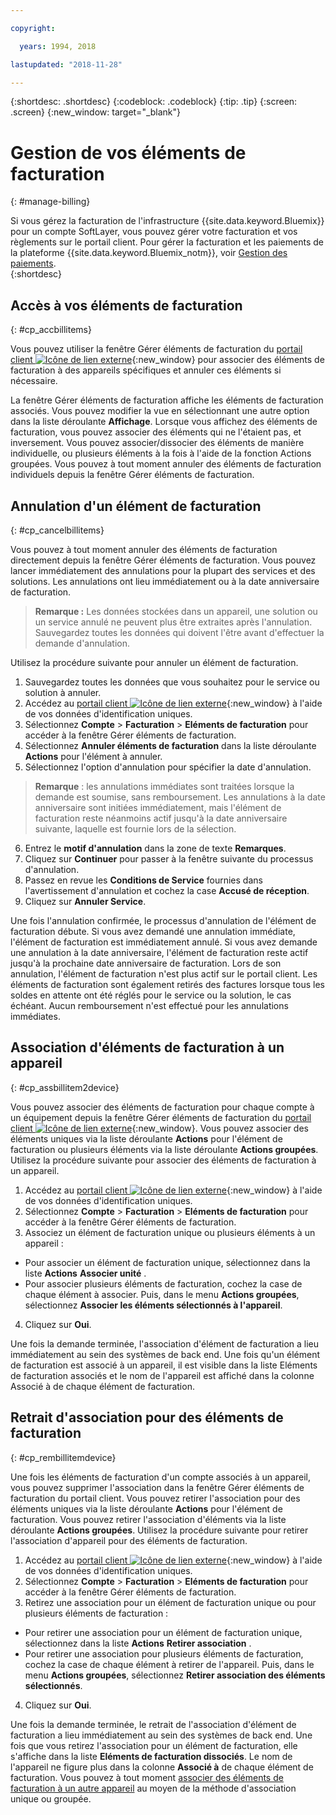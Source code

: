 ```yaml
---

copyright:

  years: 1994, 2018

lastupdated: "2018-11-28"

---
```


{:shortdesc: .shortdesc}
{:codeblock: .codeblock}
{:tip: .tip}
{:screen: .screen}
{:new_window: target="_blank"}


# Gestion de vos éléments de facturation
{: #manage-billing}

Si vous gérez la facturation de l'infrastructure {{site.data.keyword.Bluemix}} pour un compte SoftLayer, vous pouvez gérer votre facturation et vos règlements sur le portail client. Pour gérer la facturation et les paiements de la plateforme {{site.data.keyword.Bluemix_notm}}, voir [Gestion des paiements](/docs/billing-usage/manage_billing.html#linkedusage).  
{:shortdesc}

## Accès à vos éléments de facturation
{: #cp_accbillitems}

Vous pouvez utiliser la fenêtre Gérer éléments de facturation du [portail client ![Icône de lien externe](../icons/launch-glyph.svg)](https://control.softlayer.com/){:new_window} pour associer des éléments de facturation à des appareils spécifiques et annuler ces éléments si nécessaire.

La fenêtre Gérer éléments de facturation affiche les éléments de facturation associés. Vous pouvez modifier la vue en sélectionnant une autre option dans la liste déroulante **Affichage**. Lorsque vous affichez des éléments de facturation, vous pouvez associer des éléments qui ne l'étaient pas, et inversement. Vous pouvez associer/dissocier des éléments de manière individuelle, ou plusieurs éléments à la fois à l'aide de la fonction Actions groupées. Vous pouvez à tout moment annuler des éléments de facturation individuels depuis la fenêtre Gérer éléments de facturation.


## Annulation d'un élément de facturation
{: #cp_cancelbillitems}

Vous pouvez à tout moment annuler des éléments de facturation directement depuis la fenêtre Gérer éléments de facturation. Vous pouvez lancer immédiatement des annulations pour la plupart des services et des solutions. Les annulations ont lieu immédiatement ou à la date anniversaire de facturation.

> **Remarque :** Les données stockées dans un appareil, une solution ou un service annulé ne peuvent plus être extraites après l'annulation. Sauvegardez toutes les données qui doivent l'être avant d'effectuer la demande d'annulation.

Utilisez la procédure suivante pour annuler un élément de facturation.

1. Sauvegardez toutes les données que vous souhaitez pour le service ou solution à annuler.
2. Accédez au [portail client ![Icône de lien externe](../icons/launch-glyph.svg)](https://control.softlayer.com/){:new_window} à l'aide de vos données d'identification uniques.
3. Sélectionnez **Compte** > **Facturation** > **Eléments de facturation** pour accéder à la fenêtre Gérer éléments de facturation.
4. Sélectionnez **Annuler éléments de facturation** dans la liste déroulante **Actions** pour l'élément à annuler.
5. Sélectionnez l'option d'annulation pour spécifier la date d'annulation.
>**Remarque** : les annulations immédiates sont traitées lorsque la demande est soumise, sans remboursement. Les annulations à la date anniversaire sont initiées immédiatement, mais l'élément de facturation reste néanmoins actif jusqu'à la date anniversaire suivante, laquelle est fournie lors de la sélection.
6. Entrez le **motif d'annulation** dans la zone de texte **Remarques**.
7. Cliquez sur **Continuer** pour passer à la fenêtre suivante du processus d'annulation.
8. Passez en revue les **Conditions de Service** fournies dans l'avertissement d'annulation et cochez la case **Accusé de réception**.
9. Cliquez sur **Annuler Service**.

Une fois l'annulation confirmée, le processus d'annulation de l'élément de facturation débute. Si vous avez demandé une annulation immédiate, l'élément de facturation est immédiatement annulé. Si vous avez demande une annulation à la date anniversaire, l'élément de facturation reste actif jusqu'à la prochaine date anniversaire de facturation. Lors de son annulation, l'élément de facturation n'est plus actif sur le portail client. Les éléments de facturation sont également retirés des factures lorsque tous les soldes en attente ont été réglés pour le service ou la solution, le cas échéant. Aucun remboursement n'est effectué pour les annulations immédiates.


## Association d'éléments de facturation à un appareil
{: #cp_assbillitem2device}

Vous pouvez associer des éléments de facturation pour chaque compte à un équipement depuis la fenêtre Gérer éléments de facturation du [portail client ![Icône de lien externe](../icons/launch-glyph.svg)](https://control.softlayer.com/){:new_window}. Vous pouvez associer des éléments uniques via la liste déroulante **Actions** pour l'élément de facturation ou plusieurs éléments via la liste déroulante **Actions groupées**. Utilisez la procédure suivante pour associer des éléments de facturation à un appareil.

1. Accédez au [portail client ![Icône de lien externe](../icons/launch-glyph.svg)](https://control.softlayer.com/){:new_window} à l'aide de vos données d'identification uniques.
2. Sélectionnez **Compte** > **Facturation** > **Eléments de facturation** pour accéder à la fenêtre Gérer éléments de facturation.
3. Associez un élément de facturation unique ou plusieurs éléments à un appareil :
  * Pour associer un élément de facturation unique, sélectionnez dans la liste **Actions** **Associer unité** .
  * Pour associer plusieurs éléments de facturation, cochez la case de chaque élément à associer. Puis, dans le menu **Actions groupées**, sélectionnez **Associer les éléments sélectionnés à l'appareil**.
4. Cliquez sur **Oui**.

Une fois la demande terminée, l'association d'élément de facturation a lieu immédiatement au sein des systèmes de back end. Une fois qu'un élément de facturation est associé à un appareil, il est visible dans la liste Eléments de facturation associés et le nom de l'appareil est affiché dans la colonne Associé à de chaque élément de facturation.


## Retrait d'association pour des éléments de facturation
{: #cp_rembillitemdevice}

Une fois les éléments de facturation d'un compte associés à un appareil, vous pouvez supprimer l'association dans la fenêtre Gérer éléments de facturation du portail client. Vous pouvez retirer l'association pour des éléments uniques via la liste déroulante **Actions** pour l'élément de facturation. Vous pouvez retirer l'association d'éléments via la liste déroulante **Actions groupées**. Utilisez la procédure suivante pour retirer l'association d'appareil pour des éléments de facturation.

1. Accédez au [portail client ![Icône de lien externe](../icons/launch-glyph.svg)](https://control.softlayer.com/){:new_window} à l'aide de vos données d'identification uniques.
2. Sélectionnez **Compte** > **Facturation** > **Eléments de facturation** pour accéder à la fenêtre Gérer éléments de facturation.
3. Retirez une association pour un élément de facturation unique ou pour plusieurs éléments de facturation :
  * Pour retirer une association pour un élément de facturation unique, sélectionnez dans la liste **Actions** **Retirer association** .
  * Pour retirer une association pour plusieurs éléments de facturation, cochez la case de chaque élément à retirer de l'appareil. Puis, dans le menu **Actions groupées**, sélectionnez **Retirer association des éléments sélectionnés**.
4. Cliquez sur **Oui**.

Une fois la demande terminée, le retrait de l'association d'élément de facturation a lieu immédiatement au sein des systèmes de back end. Une fois que vous retirez l'association pour un élément de facturation, elle s'affiche dans la liste **Eléments de facturation dissociés**. Le nom de l'appareil ne figure plus dans la colonne **Associé à** de chaque élément de facturation. Vous pouvez à tout moment [associer des éléments de facturation à un autre appareil](/docs/customer-portal/cpmanacctbillpay.html#cp_assbillitem2device) au moyen de la méthode d'association unique ou groupée.
